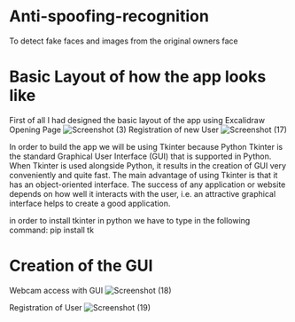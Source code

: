 # Anti-spoofing-recognition
To detect fake faces and images from the original owners face
 
# Basic Layout of how the app looks like

First of all I had designed the basic layout of the app using Excalidraw
Opening Page
![Screenshot (3)](https://user-images.githubusercontent.com/127100541/235609113-3f7d0d3e-2e16-4e0e-8d87-70d0537feeaf.png)
Registration of new User
![Screenshot (17)](https://user-images.githubusercontent.com/127100541/235609494-47ae85e5-99e7-4cf4-9996-8dae4edc0b16.png)

In order to build the app we will be using Tkinter because Python Tkinter is the standard Graphical User Interface (GUI) that is supported in Python. When Tkinter is used alongside Python, it results in the creation of GUI very conveniently and quite fast. The main advantage of using Tkinter is that it has an object-oriented interface. The success of any application or website depends on how well it interacts with the user, i.e. an attractive graphical interface helps to create a good application.

in order to install tkinter in python we have to type in the following command: pip install tk

# Creation of the GUI
Webcam access with GUI
![Screenshot (18)](https://user-images.githubusercontent.com/127100541/235643321-801687d0-e974-449f-996a-777980e51ef2.png)

Registration of User
![Screenshot (19)](https://user-images.githubusercontent.com/127100541/235643546-60a7ddee-3a7b-46e6-9d30-1c758da655d9.png)






